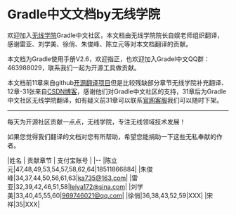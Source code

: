 Gradle中文文档by无线学院
=======
欢迎加入[无线学院](http://wirelesscollege.cn)Gradle中文社区，本文档由无线学院院长自娱老师组织翻译，感谢雷亚、刘学美、徐俏、朱俊峰、陈立元等对本文档翻译的贡献。

本文档为Gradle使用手册V2.6，欢迎指正，也欢迎加入Gradel中文QQ群：463988029，联系我们一起为开源工具做贡献。

本文档前11章来自github[开源翻译项目](http://pkaq.github.io/gradledoc/docs/userguide/userguide.html)但是比较残缺部分章节无线学院补充翻译、12章-31张来自[CSDN博客](http://blog.csdn.net/column/details/gradle-translation.html)，感谢他们对Gradle中文社区的支持，31章后为Gradle中文社区无线学院翻译，如有疑义前31章可以联系[官网客服](http://wirelesscollege.cn)我们可以随时下架。

------------------------------

每天为开源社区贡献一点点，无线学院，专注无线领域技术发展！

如果您觉得我们翻译的文档对您有所帮助，希望您能捐助一下这些无私奉献的作者。

|姓名 | 贡献章节 | 支付宝账号 |
|--
|陈立元|47,48,49,53,54,57,58,62,64|18511866884|
|朱俊峰|34,37,44,50,56,61,63|ka735@163.com|
|雷亚|32,39,42,46,51,58|leiya172@sina.com|
|刘学美|33,40,45,55,60|969746021@qq.com|
|徐俏|36,38,43,52,59|XXX|
|宋祥|35|XXX|
